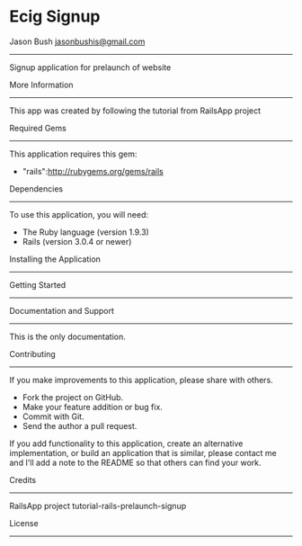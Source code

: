 Ecig Signup
========================

Jason Bush
jasonbushis@gmail.com
________________________


Signup application for prelaunch of website

More Information
________________

This app was created by following the tutorial from RailsApp project

Required Gems
_____________

This application requires this gem:

* "rails":http://rubygems.org/gems/rails

Dependencies
____________

To use this application, you will need:

* The Ruby language (version 1.9.3)
* Rails (version 3.0.4 or newer)

Installing the Application
__________________________



Getting Started
________________


Documentation and Support
_________________________

This is the only documentation.


Contributing
____________

If you make improvements to this application, please share with others.

* Fork the project on GitHub.
* Make your feature addition or bug fix.
* Commit with Git.
* Send the author a pull request.

If you add functionality to this application, create an alternative implementation, or build an application that is similar, please contact me and I'll add a note to the README so that others can find your work.

Credits
_______

RailsApp project
tutorial-rails-prelaunch-signup

License
________

